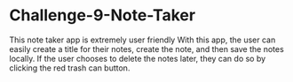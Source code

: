 # Challenge-9-Note-Taker

This note taker app is extremely user friendly
With this app, the user can easily create a title for their notes, create the note, and then save the notes locally.
If the user chooses to delete the notes later, they can do so by clicking the red trash can button.


